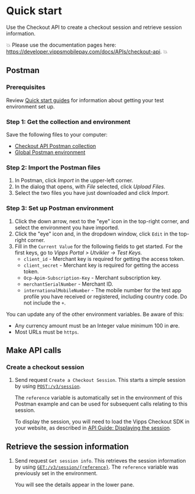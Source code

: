 <!-- START_METADATA
---
title: Quick start for the Checkout API
sidebar_label: Quick start
sidebar_position: 5
description: Quick start guide for the using the Checkout API with Postman.
pagination_next: null
pagination_prev: null
---
END_METADATA -->

# Quick start

Use the Checkout API to create a checkout session and retrieve session information.

<!-- START_COMMENT -->

💥 Please use the documentation pages here: <https://developer.vippsmobilepay.com/docs/APIs/checkout-api>. 💥

<!-- END_COMMENT -->

## Postman

### Prerequisites

Review
[Quick start guides](https://developer.vippsmobilepay.com/docs/vipps-developers/quick-start-guides) for information about getting your test environment set up.

### Step 1: Get the collection and environment

Save the following files to your computer:

- [Checkout API Postman collection](/tools/vipps-checkout-api-postman-collection.json)
- [Global Postman environment](https://raw.githubusercontent.com/vippsas/vipps-developers/master/tools/vipps-api-global-postman-environment.json)

### Step 2: Import the Postman files

1. In Postman, click _Import_ in the upper-left corner.
1. In the dialog that opens, with _File_ selected, click _Upload Files_.
1. Select the two files you have just downloaded and click _Import_.

### Step 3: Set up Postman environment

1. Click the down arrow, next to the "eye" icon in the top-right corner, and select the environment you have imported.
1. Click the "eye" icon and, in the dropdown window, click `Edit` in the top-right corner.
1. Fill in the `Current Value` for the following fields to get started. For the first keys, go to _Vipps Portal > Utvikler -> Test Keys._
   - `client_id` - Merchant key is required for getting the access token.
   - `client_secret` - Merchant key is required for getting the access token.
   - `Ocp-Apim-Subscription-Key` - Merchant subscription key.
   - `merchantSerialNumber` - Merchant ID.
   - `internationalMobileNumber` - The mobile number for the test app profile you have received or registered, including country code. Do not include the `+`.

You can update any of the other environment variables. Be aware of this:

- Any currency amount must be an Integer value minimum 100 in øre.
- Most URLs must be `https`.

## Make API calls

### Create a checkout session

1. Send request `Create a Checkout Session`. This starts a simple session by using
   [`POST:/v3/session`](https://developer.vippsmobilepay.com/api/checkout#tag/Session/paths/~1v3~1session/post).

   The `reference` variable is automatically set in the environment
   of this Postman example and can be used for subsequent calls relating to this session.

   To display the session, you will need to load the Vipps Checkout SDK in your website, as described in
   [API Guide: Displaying the session](vipps-checkout-api.md#step-2-displaying-the-session).

## Retrieve the session information

1. Send request `Get session info`. This retrieves the session information by using
   [`GET:/v3/session/{reference}`](https://developer.vippsmobilepay.com/api/checkout#tag/Session/paths/~1v3~1session~1%7Breference%7D/get).
   The `reference` variable was previously set in the environment.

   You will see the details appear in the lower pane.
